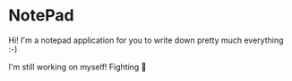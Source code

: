 # NotePad

Hi! I'm a notepad application for you to write down pretty much everything :-)

I'm still working on myself! Fighting 🦾
